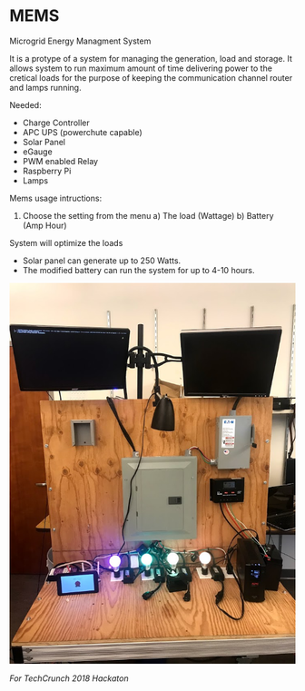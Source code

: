 # MEMS


Microgrid Energy Managment System

It is a protype of a system for managing the generation, load and storage. 
It allows system to run maximum amount of time delivering power to the cretical loads for the purpose of keeping the communication channel router and lamps running. 

Needed:
* Charge Controller 
* APC UPS (powerchute capable)
* Solar Panel
* eGauge
* PWM enabled Relay
* Raspberry Pi
* Lamps


Mems usage intructions:

1. Choose the setting from the menu
  a) The load (Wattage)
  b) Battery (Amp Hour)

System will optimize the loads

* Solar panel can generate up to 250 Watts. 
* The modified battery can run the system for up to 4-10 hours. 

![MEMS Design](/MEMS.png)

*For TechCrunch 2018 Hackaton*
